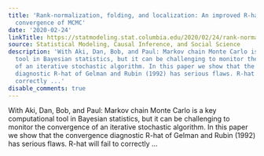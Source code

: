 ```yaml
---
title: 'Rank-normalization, folding, and localization: An improved R-hat for assessing
  convergence of MCMC'
date: '2020-02-24'
linkTitle: https://statmodeling.stat.columbia.edu/2020/02/24/rank-normalization-folding-and-localization-an-improved-r-hat-for-assessing-convergence-of-mcmc/
source: Statistical Modeling, Causal Inference, and Social Science
description: 'With Aki, Dan, Bob, and Paul: Markov chain Monte Carlo is a key computational
  tool in Bayesian statistics, but it can be challenging to monitor the convergence
  of an iterative stochastic algorithm. In this paper we show that the convergence
  diagnostic R-hat of Gelman and Rubin (1992) has serious flaws. R-hat will fail to
  correctly ...'
disable_comments: true
---
```

With Aki, Dan, Bob, and Paul: Markov chain Monte Carlo is a key computational tool in Bayesian statistics, but it can be challenging to monitor the convergence of an iterative stochastic algorithm. In this paper we show that the convergence diagnostic R-hat of Gelman and Rubin (1992) has serious flaws. R-hat will fail to correctly ...
